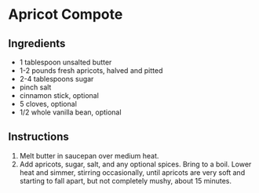 # Apricot Compote

## Ingredients

- 1 tablespoon unsalted butter
- 1-2 pounds fresh apricots, halved and pitted
- 2-4 tablespoons sugar
- pinch salt
- cinnamon stick, optional
- 5 cloves, optional
- 1/2 whole vanilla bean, optional

## Instructions

1. Melt butter in saucepan over medium heat.
2. Add apricots, sugar, salt, and any optional spices. Bring to a boil. Lower heat and simmer, stirring occasionally, until apricots are very soft and starting to fall apart, but not completely mushy, about 15 minutes.
